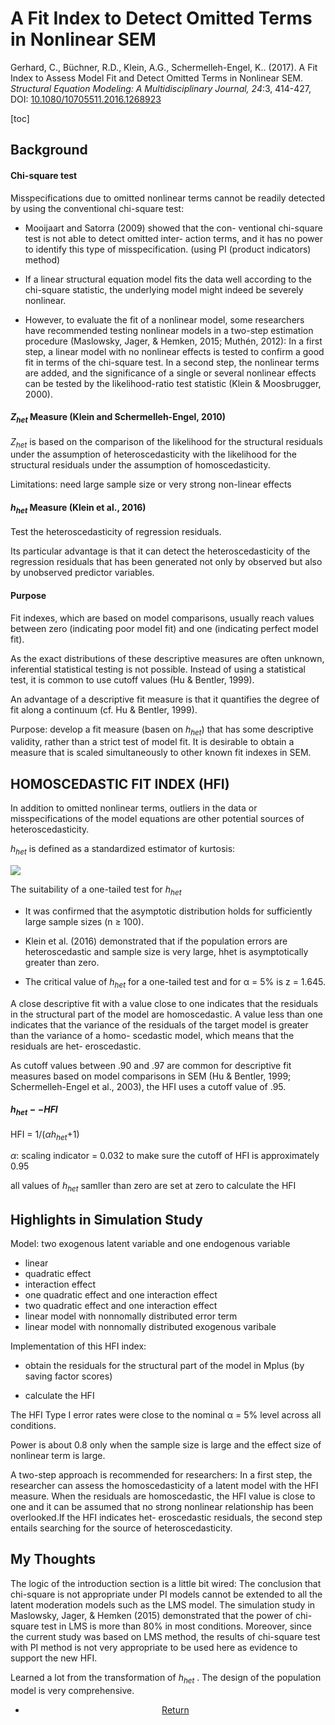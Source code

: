 # A Fit Index to Detect Omitted Terms in Nonlinear SEM

Gerhard, C., Büchner, R.D., Klein, A.G., Schermelleh-Engel, K.. (2017). A Fit Index to Assess Model Fit and Detect Omitted Terms in Nonlinear SEM. *Structural Equation Modeling: A Multidisciplinary Journal, 24*:3, 414-427, DOI: [10.1080/10705511.2016.1268923](https://doi.org/10.1080/10705511.2016.1268923)

[toc]

## Background



#### Chi-square test

Misspecifications due to omitted nonlinear terms cannot be readily detected by using the conventional chi-square test: 

- Mooijaart and Satorra (2009) showed that the con- ventional chi-square test is not able to detect omitted inter- action terms, and it has no power to identify this type of misspecification. (using PI (product indicators) method)

- If a linear structural equation model fits the data well according to the chi-square statistic, the underlying model might indeed be severely nonlinear. 

- However, to evaluate the fit of a nonlinear model, some researchers have recommended testing nonlinear models in a two-step estimation procedure (Maslowsky, Jager, & Hemken, 2015; Muthén, 2012): In a first step, a linear model with no nonlinear effects is tested to confirm a good fit in terms of the chi-square test. In a second step, the nonlinear terms are added, and the significance of a single or several nonlinear effects can be tested by the likelihood-ratio test statistic (Klein & Moosbrugger, 2000). 

#### $Z_{het}$ Measure (Klein and Schermelleh-Engel, 2010)

$Z_{het}$ is based on the comparison of the likelihood for the structural residuals under the assumption of heteroscedasticity with the likelihood for the structural residuals under the assumption of homoscedasticity. 

Limitations: need large sample size or very strong non-linear effects

#### $h_{het}$ Measure (Klein et al., 2016)

Test the heteroscedasticity of regression residuals.

Its particular advantage is that it can detect the heteroscedasticity of the regression residuals that has been generated not only by observed but also by unobserved predictor variables.

#### Purpose

Fit indexes, which are based on model comparisons, usually reach values between zero (indicating poor model fit) and one (indicating perfect model fit).

As the exact distributions of these descriptive measures are often unknown, inferential statistical testing is not possible. Instead of using a statistical test, it is common to use cutoff values (Hu & Bentler, 1999).

An advantage of a descriptive fit measure is that it quantifies the degree of fit along a continuum (cf. Hu & Bentler, 1999). 

Purpose: develop a fit measure (basen on $h_{het}$) that has some descriptive validity, rather than a strict test of model fit. It is desirable to obtain a measure that is scaled simultaneously to other known fit indexes in SEM.

## HOMOSCEDASTIC FIT INDEX (HFI)

In addition to omitted nonlinear terms, outliers in the data or misspecifications of the model equations are other potential sources of heteroscedasticity. 

$h_{het}$ is defined as a standardized estimator of kurtosis:

![](https://www.lijinzhang.xyz/sum/hhet.png)

The suitability of a one-tailed test for $h_{het}$

- It was confirmed that the asymptotic distribution holds for sufficiently large sample sizes (n ≥ 100). 

- Klein et al. (2016) demonstrated that if the population errors are heteroscedastic and sample size is very large, hhet is asymptotically greater than zero. 

- The critical value of $h_{het}$ for a one-tailed test and for α = 5% is z = 1.645.



A close descriptive fit with a value close to one indicates that the residuals in the structural part of the model are homoscedastic.  A value less than one indicates that the variance of the residuals of the target model is greater than the variance of a homo- scedastic model, which means that the residuals are het- eroscedastic. 

As cutoff values between .90 and .97 are common for descriptive fit measures based on model comparisons in SEM (Hu & Bentler, 1999; Schermelleh-Engel et al., 2003), the HFI uses a cutoff value of .95.

#### $h_{het}  -- HFI$

HFI = 1/($\alpha h_{het}$+1)

$\alpha$: scaling indicator = 0.032 to make sure the cutoff of HFI is approximately 0.95

all values of $h_{het}$ samller than zero are set at zero to calculate the HFI

## Highlights in Simulation Study

Model: two exogenous latent variable and one endogenous variable

- linear
- quadratic effect
- interaction effect
- one quadratic effect and one interaction effect
- two quadratic effect and one interaction effect
- linear model with nonnomally distributed error term
- linear model with nonnomally distributed exogenous varibale



Implementation of this HFI index:

- obtain the residuals for the structural part of the model in Mplus (by saving factor scores)

- calculate the HFI 



The HFI Type I error rates were close to the nominal α = 5% level across all conditions. 

Power is about 0.8 only when the sample size is large and the effect size of nonlinear term is large.



A two-step approach is recommended for researchers: In a first step, the researcher can assess the homoscedasticity of a latent model with the HFI measure. When the residuals are homoscedastic, the HFI value is close to one and it can be assumed that no strong nonlinear relationship has been overlooked.If the HFI indicates het- eroscedastic residuals, the second step entails searching for the source of heteroscedasticity. 

## My Thoughts

The logic of the introduction section is a little bit wired: The conclusion that chi-square is not appropriate under PI models cannot be extended to all the latent moderation models such as the LMS model. The simulation study in Maslowsky, Jager, & Hemken (2015) demonstrated that the power of chi-square test in LMS is more than 80% in most conditions.  Moreover, since the current study was based on LMS method, the results of chi-square test with PI method is not very appropriate to be used here as evidence to support the new HFI.

Learned a lot from the transformation of $h_{het}$ . The design of the population model is very comprehensive.







<center>
<ul class="actions">
<li><a href="https://www.lijinzhang.xyz/blog_200520_summary.html" class="button">Return</a></li>
</ul>			
</center>